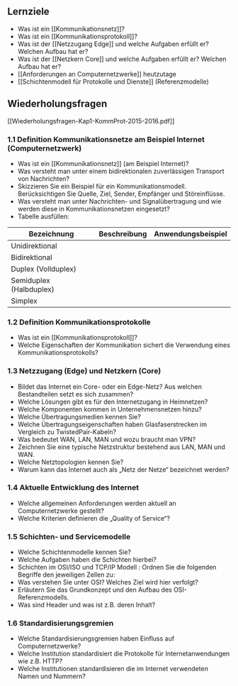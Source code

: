 ## Lernziele

- Was ist ein [[Kommunikationsnetz]]?
- Was ist ein [[Kommunikationsprotokoll]]?
- Was ist der [[Netzzugang Edge]] und welche Aufgaben erfüllt er? Welchen Aufbau hat er?
- Was ist der [[Netzkern Core]] und welche Aufgaben erfüllt er? Welchen Aufbau hat er?
- [[Anforderungen an Computernetzwerke]] heutzutage
- [[Schichtenmodell für Protokolle und Dienste]]  (Referenzmodelle)


## Wiederholungsfragen

[[Wiederholungsfragen-Kap1-KommProt-2015-2016.pdf]]

### 1.1 Definition Kommunikationsnetze am Beispiel Internet (Computernetzwerk)
- Was ist ein [[Kommunikationsnetz]] (am Beispiel Internet)? 
- Was versteht man unter einem bidirektionalen zuverlässigen Transport von Nachrichten?
- Skizzieren Sie ein Beispiel für ein Kommunikationsmodell. Berücksichtigen Sie Quelle, Ziel, Sender, Empfänger und Störeinflüsse. 
- Was versteht man unter Nachrichten- und Signalübertragung und wie werden diese in Kommunikationsnetzen eingesetzt?
- Tabelle ausfüllen: 

Bezeichnung | Beschreibung | Anwendungsbeispiel
-------------  |  -------------- | --------
Unidirektional  | 
Bidirektional | 
Duplex (Vollduplex) | 
Semiduplex (Halbduplex) | 
Simplex | 



### 1.2 Definition Kommunikationsprotokolle
- Was ist ein [[Kommunikationsprotokoll]]?
- Welche Eigenschaften der Kommunikation sichert die Verwendung eines Kommunikationsprotokolls?



### 1.3 Netzzugang (Edge) und Netzkern (Core)
- Bildet das Internet ein Core- oder ein Edge-Netz? Aus welchen Bestandteilen setzt es sich zusammen?
- Welche Lösungen gibt es für den Internetzugang in Heimnetzen? 
- Welche Komponenten kommen in Unternehmensnetzen hinzu? 
- Welche Übertragungsmedien kennen Sie? 
- Welche Übertragungseigenschaften haben Glasfaserstrecken im Vergleich zu TwistedPair-Kabeln? 
- Was bedeutet WAN, LAN, MAN und wozu braucht man VPN? 
- Zeichnen Sie eine typische Netzstruktur bestehend aus LAN, MAN und WAN. 
- Welche Netztopologien kennen Sie? 
- Warum kann das Internet auch als „Netz der Netze“ bezeichnet werden?



### 1.4 Aktuelle Entwicklung des Internet
- Welche allgemeinen Anforderungen werden aktuell an Computernetzwerke gestellt? 
- Welche Kriterien definieren die „Quality of Service“?



### 1.5 Schichten- und Servicemodelle 
- Welche Schichtenmodelle kennen Sie? 
- Welche Aufgaben haben die Schichten hierbei?
- Schichten im OSI/ISO und TCP/IP Modell : Ordnen Sie die folgenden Begriffe den jeweiligen Zellen zu:
- Was verstehen Sie unter OSI? Welches Ziel wird hier verfolgt? 
- Erläutern Sie das Grundkonzept und den Aufbau des OSI-Referenzmodells.
-  Was sind Header und was ist z.B. deren Inhalt?



### 1.6 Standardisierungsgremien
- Welche Standardisierungsgremien haben Einfluss auf Computernetzwerke?
- Welche Institution standardisiert die Protokolle für Internetanwendungen wie z.B. HTTP?
- Welche Institutionen standardisieren die im Internet verwendeten Namen und Nummern?
